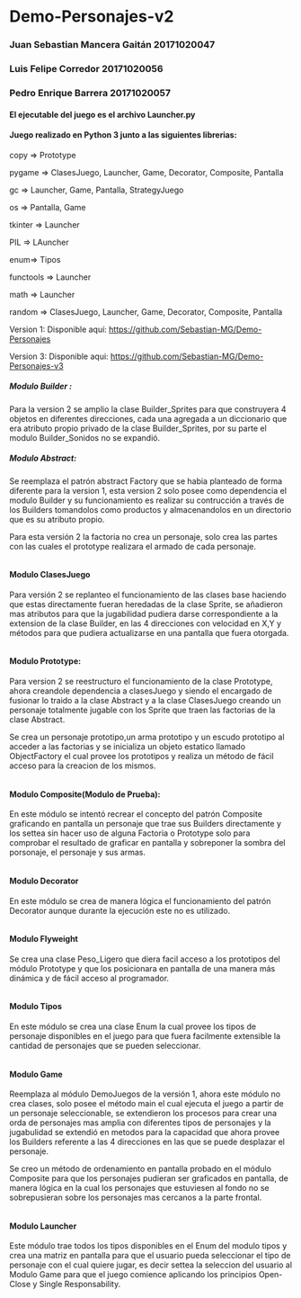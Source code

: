 # Demo-Personajes-v2
### Juan Sebastian Mancera Gaitán 20171020047
### Luis Felipe Corredor 20171020056
### Pedro Enrique Barrera 20171020057

#### El ejecutable del juego es el archivo Launcher.py
#### Juego realizado en Python 3 junto a las siguientes librerias:

copy => Prototype

pygame => ClasesJuego, Launcher, Game, Decorator, Composite, Pantalla

gc => Launcher, Game, Pantalla, StrategyJuego

os => Pantalla, Game

tkinter => Launcher

PIL => LAuncher

enum=> Tipos

functools => Launcher

math => Launcher

random => ClasesJuego, Launcher, Game, Decorator, Composite, Pantalla

Version 1:  Disponible aquí: https://github.com/Sebastian-MG/Demo-Personajes

Version 3:  Disponible aqui: https://github.com/Sebastian-MG/Demo-Personajes-v3


##### Modulo Builder : 

Para la version 2 se amplio la clase Builder_Sprites para que construyera 4 objetos en diferentes direcciones, cada una agregada a un diccionario que era atributo propio privado de la clase Builder_Sprites, por su parte el modulo Builder_Sonidos no se expandió.
![]()


##### Modulo Abstract:

Se reemplaza el patrón abstract Factory que se habia planteado de forma diferente para la version 1, esta version 2 solo posee como dependencia el modulo Builder y su funcionamiento es realizar su contrucción a través de los Builders tomandolos como productos y almacenandolos en un directorio que es su atributo propio.

Para esta versión 2 la factoria no crea un personaje, solo crea las partes con las cuales el prototype realizara el armado de cada personaje.

![]()

#### Modulo ClasesJuego

Para versión 2 se replanteo el funcionamiento de las clases base haciendo que estas directamente fueran heredadas de la clase Sprite, se añadieron mas atributos para que la jugabilidad pudiera darse correspondiente a la extension de la clase Builder, en las 4 direcciones con velocidad en X,Y y métodos para que pudiera actualizarse en una pantalla que fuera otorgada.

![]()

#### Modulo Prototype:

Para version 2 se reestructuro el funcionamiento de la clase Prototype, ahora creandole dependencia a clasesJuego y siendo el encargado de fusionar lo traido a la clase Abstract y a la clase ClasesJuego creando un personaje totalmente jugable con los Sprite que traen las factorias de la clase Abstract.

Se crea un personaje prototipo,un arma prototipo y un escudo prototipo al acceder a las factorias y se inicializa un objeto estatico llamado ObjectFactory el cual provee los prototipos y realiza un método de fácil acceso para la creacion de los mismos.

![]()


#### Modulo Composite(Modulo de Prueba):

En este módulo se intentó recrear el concepto del patrón Composite graficando en pantalla un personaje que trae sus Builders directamente y los settea sin hacer uso de alguna Factoria o Prototype solo para comprobar el resultado de graficar en pantalla y sobreponer la sombra del porsonaje, el personaje y sus armas.


![]()


#### Modulo Decorator 
En este módulo se crea de manera lógica el funcionamiento del patrón Decorator aunque durante la ejecución este no es utilizado.

![]()

#### Modulo Flyweight

Se crea una clase Peso_Ligero que diera facil acceso a los prototipos del módulo Prototype y que los posicionara en pantalla de una manera más dinámica y de fácil acceso al programador.

![]()


#### Modulo Tipos


En este módulo se crea una clase Enum la cual provee los tipos de personaje disponibles en el juego para que fuera facilmente extensible la cantidad de personajes que se pueden seleccionar.

![]()

#### Modulo Game 

Reemplaza al módulo DemoJuegos de la versión 1, ahora este  módulo no crea clases, solo posee el método main el cual ejecuta el juego a partir de un personaje seleccionable, se extendieron los procesos para crear una orda de personajes mas amplia con diferentes tipos de personajes y la jugabulidad se extendió en metodos para la capacidad que ahora provee los Builders referente a las 4 direcciones en las que se puede desplazar el personaje.

Se creo un método de ordenamiento en pantalla probado en el módulo Composite para que los personajes pudieran ser graficados en pantalla, de manera lógica en la cual los personajes  que estuviesen al fondo no se sobrepusieran sobre los personajes mas cercanos a la parte frontal.

![]()

#### Modulo Launcher

Este módulo trae todos los tipos disponibles en el Enum del modulo tipos y crea una matriz en pantalla para que el usuario pueda seleccionar el tipo de personaje con el cual quiere jugar, es decir settea la seleccion del usuario al Modulo Game para que el juego comience aplicando los principios Open-Close y Single Responsability.


![]()


































![]()
